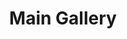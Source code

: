 ---
layout: album_gallery
title: "Main Gallery"
description: "Overview of all albums"
active: gallery
header-img: "img/gallery-bg.jpg"
images:

- image_path: /HQT/ao_dai/764660362373223_420649486_764660749039851_5054642772826618083_n.jpg
  resource: facebook
  gallery-folder: /gallery/HQT/
  gallery-name: ao_dai
  gallery-date: February 2025
- image_path: /KIA/black/1872182436514130_344717308_1199187533944665_3048414795759380128_n.jpg
  resource: facebook
  gallery-folder: /gallery/KIA/
  gallery-name: black
  gallery-date: February 2025
- image_path: /MyLinh/0/623207059930285_366654317_623207049930286_2977581324309541641_n.jpg
  resource: facebook
  gallery-folder: /gallery/MyLinh/
  gallery-name: 0
  gallery-date: February 2025
- image_path: /NguyenNhu(nana)/1/480894269778754_165453240_480894273112087_5873928845763301879_n.jpg
  resource: facebook
  gallery-folder: /gallery/NguyenNhu(nana)/
  gallery-name: 1
  gallery-date: February 2025
- image_path: /QuynhAlee/1/188987169799898_186511918_188987173133231_5433954421011828928_n.jpg
  resource: facebook
  gallery-folder: /gallery/QuynhAlee/
  gallery-name: 1
  gallery-date: February 2025
- image_path: /TranThiQuynhMy/1/8128635383846291_449791353_8128638173846012_3379303037056519048_n.jpg
  resource: facebook
  gallery-folder: /gallery/TranThiQuynhMy/
  gallery-name: 1
  gallery-date: February 2025
---